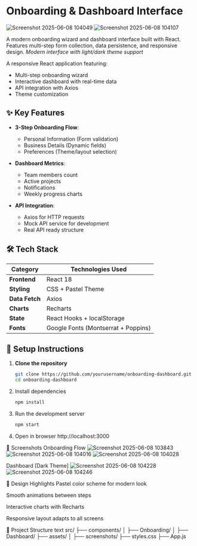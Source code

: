 # Onboarding & Dashboard Interface

![Screenshot 2025-06-08 104049](https://github.com/user-attachments/assets/2a00f4c6-1382-439f-9485-9fb4702035b8)
![Screenshot 2025-06-08 104107](https://github.com/user-attachments/assets/c95b3424-bf1c-40db-84bb-ea94151480d4)

A modern onboarding wizard and dashboard interface built with React. Features multi-step form collection, data persistence, and responsive design.
*Modern interface with light/dark theme support*

A responsive React application featuring:
- Multi-step onboarding wizard
- Interactive dashboard with real-time data
- API integration with Axios
- Theme customization

## ✨ Key Features
- **3-Step Onboarding Flow**:
  - Personal Information (Form validation)
  - Business Details (Dynamic fields)
  - Preferences (Theme/layout selection)
   
- **Dashboard Metrics**:
  - Team members count
  - Active projects
  - Notifications
  - Weekly progress charts
   
- **API Integration**:
  - Axios for HTTP requests
  - Mock API service for development
  - Real API ready structure

## 🛠 Tech Stack
| Category        | Technologies Used |
|-----------------|-------------------|
| **Frontend**    | React 18          |
| **Styling**     | CSS + Pastel Theme|
| **Data Fetch**  | Axios             |
| **Charts**      | Recharts          |
| **State**       | React Hooks + localStorage |
| **Fonts**       | Google Fonts (Montserrat + Poppins) |

## 🚀 Setup Instructions

1. **Clone the repository**
   ```bash
   git clone https://github.com/yourusername/onboarding-dashboard.git
   cd onboarding-dashboard

2. Install dependencies

   ```bash
   npm install

3. Run the development server

   ``` bash
   npm start

4. Open in browser 
http://localhost:3000

📸 Screenshots
Onboarding Flow
![Screenshot 2025-06-08 103843](https://github.com/user-attachments/assets/17629dd3-0687-4af9-b87c-33c7095b02a5)
![Screenshot 2025-06-08 104016](https://github.com/user-attachments/assets/62d75c0b-d814-4c3a-aea7-442a1856480f)
![Screenshot 2025-06-08 104028](https://github.com/user-attachments/assets/bb8713db-61db-45f1-a855-c205ad701671)

Dashboard [Dark Theme]
![Screenshot 2025-06-08 104228](https://github.com/user-attachments/assets/246ac1e1-1d45-49fd-8d9b-99ca1e53c71d)
![Screenshot 2025-06-08 104246](https://github.com/user-attachments/assets/e93d84d5-d1b6-4d6f-987a-c1efc8ba4c71)


🎨 Design Highlights
Pastel color scheme for modern look

Smooth animations between steps

Interactive charts with Recharts

Responsive layout adapts to all screens

📂 Project Structure
text
src/
├── components/
│   ├── Onboarding/
│   ├── Dashboard/
├── assets/
│   ├── screenshots/
├── styles.css
├── App.js
